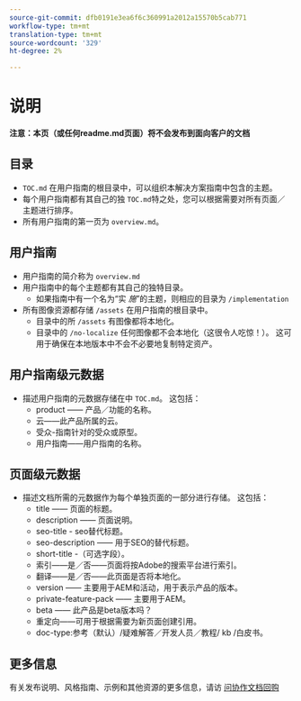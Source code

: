 ```yaml
---
source-git-commit: dfb0191e3ea6f6c360991a2012a15570b5cab771
workflow-type: tm+mt
translation-type: tm+mt
source-wordcount: '329'
ht-degree: 2%

---
```

# 说明

**注意：本页（或任何readme.md页面）将不会发布到面向客户的文档**

## 目录

+ `TOC.md` 在用户指南的根目录中，可以组织本解决方案指南中包含的主题。
+ 每个用户指南都有其自己的独 `TOC.md`特之处，您可以根据需要对所有页面／主题进行排序。
+ 所有用户指南的第一页为 `overview.md`。

## 用户指南

+ 用户指南的简介称为 `overview.md`
+ 用户指南中的每个主题都有其自己的独特目录。
   + 如果指南中有一个名为“实 *施*”的主题，则相应的目录为 `/implementation`
+ 所有图像资源都存储 `/assets` 在用户指南的根目录中。
   + 目录中的所 `/assets` 有图像都将本地化。
   + 目录中的 `/no-localize` 任何图像都不会本地化（这很令人吃惊！）。 这可用于确保在本地版本中不会不必要地复制特定资产。

## 用户指南级元数据

+ 描述用户指南的元数据存储在中 `TOC.md`。 这包括：
   + product —— 产品／功能的名称。
   + 云——此产品所属的云。
   + 受众-指南针对的受众或原型。
   + 用户指南——用户指南的名称。

## 页面级元数据

+ 描述文档所需的元数据作为每个单独页面的一部分进行存储。 这包括：
   + title —— 页面的标题。
   + description —— 页面说明。
   + seo-title - seo替代标题。
   + seo-description —— 用于SEO的替代标题。
   + short-title -（可选字段）。
   + 索引——是／否——页面将按Adobe的搜索平台进行索引。
   + 翻译——是／否——此页面是否将本地化。
   + version —— 主要用于AEM和活动，用于表示产品的版本。
   + private-feature-pack —— 主要用于AEM。
   + beta —— 此产品是beta版本吗？
   + 重定向——可用于根据需要为新页面创建引用。
   + doc-type:参考（默认）/疑难解答／开发人员／教程/ kb /白皮书。

## 更多信息

有关发布说明、风格指南、示例和其他资源的更多信息，请访 [问协作文档回购](https://git.corp.adobe.com/AdobeDocs/collaborative-doc-instructions)
